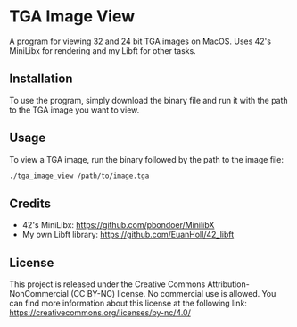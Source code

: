 # TGA Image View

A program for viewing 32 and 24 bit TGA images on MacOS. Uses 42's MiniLibx for rendering and my Libft for other tasks.

## Installation

To use the program, simply download the binary file and run it with the path to the TGA image you want to view.

## Usage

To view a TGA image, run the binary followed by the path to the image file:
```bash
./tga_image_view /path/to/image.tga
```

## Credits
- 42's MiniLibx: https://github.com/pbondoer/MinilibX
- My own Libft library: https://github.com/EuanHoll/42_libft

## License
This project is released under the Creative Commons Attribution-NonCommercial (CC BY-NC) license. No commercial use is allowed. You can find more information about this license at the following link: https://creativecommons.org/licenses/by-nc/4.0/

